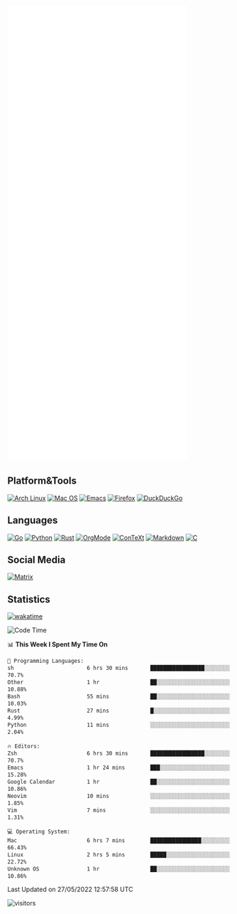 ![Metrics](https://github.com/SteamedFish/SteamedFish/blob/master/github-metrics.svg)

## Platform&Tools

[![Arch Linux](https://img.shields.io/badge/ArchLinux-1793D1?logo=arch-linux&logoColor=fff&style=flat-square)](https://archlinux.org/)
[![Mac OS](https://img.shields.io/badge/MacOS-000000?style=flat-square&logo=macos&logoColor=F0F0F0)](https://www.apple.com/macos/)
[![Emacs](https://img.shields.io/badge/Emacs-%237F5AB6.svg?&style=flat-square&logo=gnu-emacs&logoColor=white)](https://www.gnu.org/software/emacs/)
[![Firefox](https://img.shields.io/badge/Firefox-FF7139?style=flat-square&logo=Firefox-Browser&logoColor=white)](https://firefox.com/)
[![DuckDuckGo](https://img.shields.io/badge/DuckDuckGo-DE5833?style=flat-square&logo=DuckDuckGo&logoColor=white)](https://duckduckgo.com/)

## Languages

[![Go](https://img.shields.io/badge/Golang-%2300ADD8.svg?style=flat-square&logo=go&logoColor=white)](https://golang.org/)
[![Python](https://img.shields.io/badge/Python-3670A0?style=flat-square&logo=python&logoColor=ffdd54)](https://www.python.org/)
[![Rust](https://img.shields.io/badge/Rust-%23000000.svg?style=flat-square&logo=rust&logoColor=white)](https://www.rust-lang.org/)
[![OrgMode](https://img.shields.io/badge/OrgMode-%23000000.svg?style=flat-square&logo=org&logoColor=white)](https://orgmode.org/)
[![ConTeXt](https://img.shields.io/badge/ConTeXt-%23008080.svg?style=flat-square&logo=latex&logoColor=white)](https://contextgarden.net/)
[![Markdown](https://img.shields.io/badge/MarkDown-%23000000.svg?style=flat-square&logo=markdown&logoColor=white)](https://daringfireball.net/projects/markdown/)
[![C](https://img.shields.io/badge/C-%2300599C.svg?style=flat-square&logo=c&logoColor=white)](https://www.iso.org/standard/74528.html)

## Social Media

[![Matrix](https://img.shields.io/badge/SteamedFish-2CA5E0?style=social&logo=matrix&logoColor=black)](https://matrix.to/#/@i:steamedfish.org)

## Statistics
[![wakatime](https://wakatime.com/badge/user/168280d6-fcf2-4b4f-ad3a-dc4612f35b38.svg)](https://wakatime.com/@168280d6-fcf2-4b4f-ad3a-dc4612f35b38)

<!--START_SECTION:waka-->
![Code Time](http://img.shields.io/badge/Code%20Time-1%2C828%20hrs%2030%20mins-blue)

📊 **This Week I Spent My Time On** 

```text
💬 Programming Languages: 
sh                       6 hrs 30 mins       █████████████████░░░░░░░░   70.7% 
Other                    1 hr                ██░░░░░░░░░░░░░░░░░░░░░░░   10.88% 
Bash                     55 mins             ██░░░░░░░░░░░░░░░░░░░░░░░   10.03% 
Rust                     27 mins             █░░░░░░░░░░░░░░░░░░░░░░░░   4.99% 
Python                   11 mins             ░░░░░░░░░░░░░░░░░░░░░░░░░   2.04%

🔥 Editors: 
Zsh                      6 hrs 30 mins       █████████████████░░░░░░░░   70.7% 
Emacs                    1 hr 24 mins        ███░░░░░░░░░░░░░░░░░░░░░░   15.28% 
Google Calendar          1 hr                ██░░░░░░░░░░░░░░░░░░░░░░░   10.86% 
Neovim                   10 mins             ░░░░░░░░░░░░░░░░░░░░░░░░░   1.85% 
Vim                      7 mins              ░░░░░░░░░░░░░░░░░░░░░░░░░   1.31%

💻 Operating System: 
Mac                      6 hrs 7 mins        ████████████████░░░░░░░░░   66.43% 
Linux                    2 hrs 5 mins        █████░░░░░░░░░░░░░░░░░░░░   22.72% 
Unknown OS               1 hr                ██░░░░░░░░░░░░░░░░░░░░░░░   10.86%

```


 Last Updated on 27/05/2022 12:57:58 UTC
<!--END_SECTION:waka-->

![visitors](https://visitor-badge.laobi.icu/badge?page_id=SteamedFish.SteamedFish)
